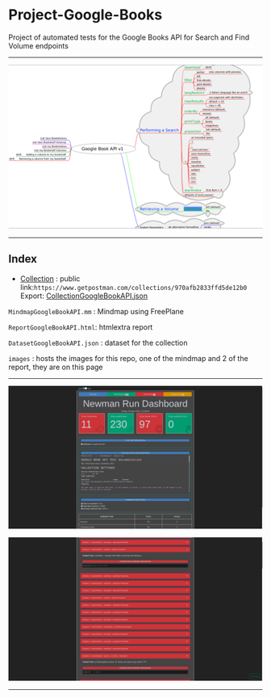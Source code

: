 # Project-Google-Books

Project of automated tests for the Google Books API for Search and Find Volume endpoints

- - - - - - - - - - - - - - - - - - - - - - - - - - - - - - -
![mindmap](images/MindmapGoogleBookAPI.png?raw=true)
- - - - - - - - - - - - - - - - - - - - - - - - - - - - - - -

## Index

* [Collection](https://github.com/RomainSeite/Project-Google-Books/blob/main/CollectionGoogleBookAPI.json) : public link:`https://www.getpostman.com/collections/970afb2833ffd5de12b0`
 Export: [CollectionGoogleBookAPI.json](https://github.com/RomainSeite/Project-Google-Books/blob/main/CollectionGoogleBookAPI.json)

`MindmapGoogleBookAPI.mm` : Mindmap using FreePlane

`ReportGoogleBookAPI.html`: htmlextra report

`DatasetGoogleBookAPI.json` : dataset for the collection

`images` : hosts the images for this repo, one of the mindmap and 2 of the report, they are on this page

- - - - - - - - - - - - - - - - - - - - - - - - - - - - - - -

![report](images/ReportSummaryGoogleBookAPI.png?raw=true)

![report](images/ReportFailsGoogleBookAPI.png?raw=true)

- - - - - - - - - - - - - - - - - - - - - - - - - - - - - - -

